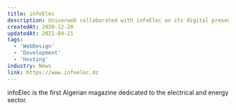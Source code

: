 ```yaml
---
title: infoElec
description: Univerweb collaborated with infoElec on its digital presence. We created the website and we provide hosting.
createdAt: 2020-12-20
updatedAt: 2021-04-21
tags:
  - 'WebDesign'
  - 'Development'
  - 'Hosting'
industry: News
link: https://www.infoelec.dz
---
```


infoElec is the first Algerian magazine dedicated to the electrical and energy sector.
